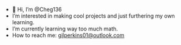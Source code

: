 - 👋 Hi, I’m @Cheg136
-  I’m interested in making cool projects and just furthering my own learning.
-  I’m currently learning way too much math.
-  How to reach me: gilperkins01@outlook.com

<!---
Cheg136/Cheg136 is a ✨ special ✨ repository because its `README.md` (this file) appears on your GitHub profile.
You can click the Preview link to take a look at your changes.
--->
